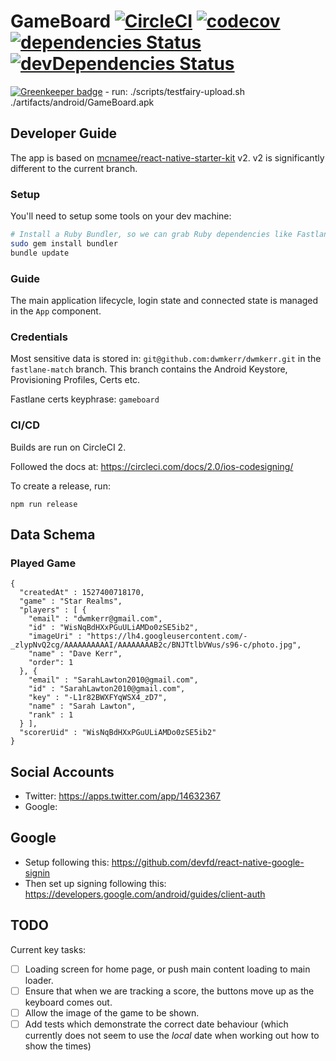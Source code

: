 # GameBoard [![CircleCI](https://circleci.com/gh/dwmkerr/gameboard.svg?style=shield)](https://circleci.com/gh/dwmkerr/gameboard) [![codecov](https://codecov.io/gh/dwmkerr/gameboard/branch/master/graph/badge.svg)](https://codecov.io/gh/dwmkerr/gameboard) [![dependencies Status](https://david-dm.org/dwmkerr/gameboard/status.svg)](https://david-dm.org/dwmkerr/gameboard) [![devDependencies Status](https://david-dm.org/dwmkerr/gameboard/dev-status.svg)](https://david-dm.org/dwmkerr/gameboard?type=dev)

[![Greenkeeper badge](https://badges.greenkeeper.io/dwmkerr/gameboard.svg)](https://greenkeeper.io/)
      - run: ./scripts/testfairy-upload.sh ./artifacts/android/GameBoard.apk

## Developer Guide

The app is based on [mcnamee/react-native-starter-kit](https://github.com/mcnamee/react-native-starter-kit) v2. v2 is significantly different to the current branch.
### Setup

You'll need to setup some tools on your dev machine:

```bash
# Install a Ruby Bundler, so we can grab Ruby dependencies like Fastlane.
sudo gem install bundler
bundle update
```

### Guide

The main application lifecycle, login state and connected state is managed in the `App` component.

### Credentials

Most sensitive data is stored in: `git@github.com:dwmkerr/dwmkerr.git` in the `fastlane-match` branch. This branch contains the Android Keystore, Provisioning Profiles, Certs etc.

Fastlane certs keyphrase: `gameboard`

### CI/CD

Builds are run on CircleCI 2.

Followed the docs at: https://circleci.com/docs/2.0/ios-codesigning/

To create a release, run:

```
npm run release
```

## Data Schema

### Played Game

```
{
  "createdAt" : 1527400718170,
  "game" : "Star Realms",
  "players" : [ {
    "email" : "dwmkerr@gmail.com",
    "id" : "WisNqBdHXxPGuULiAMDo0zSE5ib2",
    "imageUri" : "https://lh4.googleusercontent.com/-_zlypNvQ2cg/AAAAAAAAAAI/AAAAAAAAB2c/BNJTtlbVWus/s96-c/photo.jpg",
    "name" : "Dave Kerr",
    "order": 1
  }, {
    "email" : "SarahLawton2010@gmail.com",
    "id" : "SarahLawton2010@gmail.com",
    "key" : "-L1r82BWXFYqWSX4_zD7",
    "name" : "Sarah Lawton",
    "rank" : 1
  } ],
  "scorerUid" : "WisNqBdHXxPGuULiAMDo0zSE5ib2"
}
```

## Social Accounts

- Twitter: https://apps.twitter.com/app/14632367
- Google:  

## Google

- Setup following this: https://github.com/devfd/react-native-google-signin
- Then set up signing following this: https://developers.google.com/android/guides/client-auth

## TODO

Current key tasks:

- [ ] Loading screen for home page, or push main content loading to main loader.
- [ ] Ensure that when we are tracking a score, the buttons move up as the keyboard comes out.
- [ ] Allow the image of the game to be shown.
- [ ] Add tests which demonstrate the correct date behaviour (which currently does not seem to use the *local* date when working out how to show the times)
